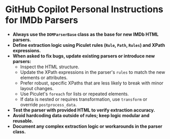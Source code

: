 # GitHub Copilot Personal Instructions for IMDb Parsers

- **Always use the `DOMParserBase` class as the base for new IMDb HTML parsers.**
- **Define extraction logic using Piculet rules (`Rule`, `Path`, `Rules`) and XPath expressions.**
- **When asked to fix bugs, update existing parsers or introduce new parsers:**
  - Inspect the HTML structure.
  - Update the XPath expressions in the parser's `rules` to match the new elements or attributes.
  - Prefer robust, specific XPaths that are less likely to break with minor layout changes.
  - Use Piculet's `foreach` for lists or repeated elements.
  - If data is nested or requires transformation, use `transform` or override `postprocess_data`.
- **Test the parser with provided HTML to verify extraction accuracy.**
- **Avoid hardcoding data outside of rules; keep logic modular and reusable.**
- **Document any complex extraction logic or workarounds in the parser class.**